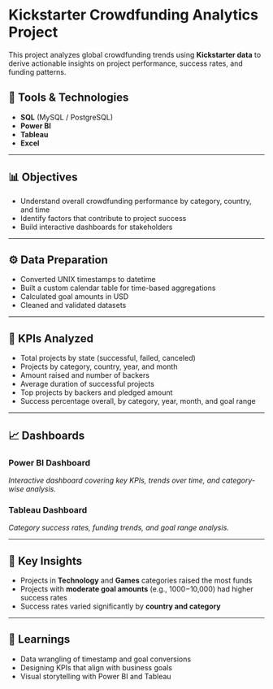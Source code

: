 
# Kickstarter Crowdfunding Analytics Project

This project analyzes global crowdfunding trends using **Kickstarter data** to derive actionable insights on project performance, success rates, and funding patterns.

## 🚀 Tools & Technologies
- **SQL** (MySQL / PostgreSQL)
- **Power BI**
- **Tableau**
- **Excel**

---

## 📊 Objectives
- Understand overall crowdfunding performance by category, country, and time
- Identify factors that contribute to project success
- Build interactive dashboards for stakeholders

---

## ⚙️ Data Preparation
- Converted UNIX timestamps to datetime
- Built a custom calendar table for time-based aggregations
- Calculated goal amounts in USD
- Cleaned and validated datasets

---

## 🏁 KPIs Analyzed
- Total projects by state (successful, failed, canceled)
- Projects by category, country, year, and month
- Amount raised and number of backers
- Average duration of successful projects
- Top projects by backers and pledged amount
- Success percentage overall, by category, year, month, and goal range

---

## 📈 Dashboards

### Power BI Dashboard
*Interactive dashboard covering key KPIs, trends over time, and category-wise analysis.*  


### Tableau Dashboard
*Category success rates, funding trends, and goal range analysis.*  


---

## 🔑 Key Insights
- Projects in **Technology** and **Games** categories raised the most funds
- Projects with **moderate goal amounts** (e.g., $1000-$10,000) had higher success rates
- Success rates varied significantly by **country and category**

---

## 🧠 Learnings
- Data wrangling of timestamp and goal conversions
- Designing KPIs that align with business goals
- Visual storytelling with Power BI and Tableau
